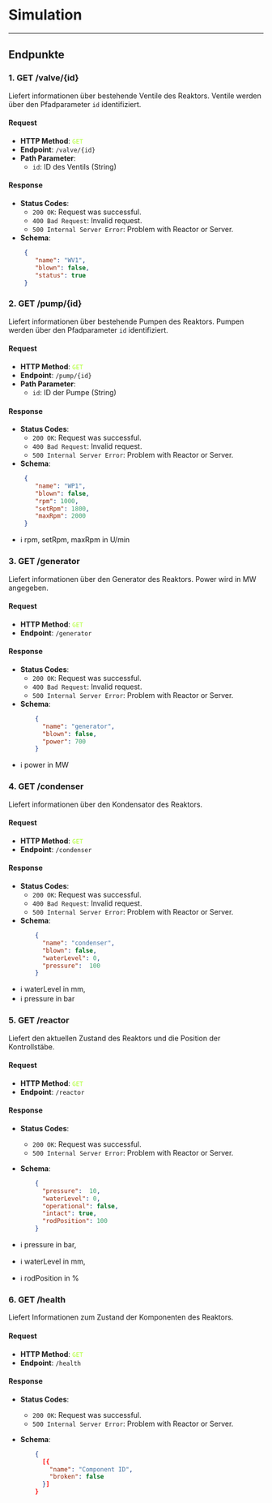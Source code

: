 # Simulation


---
## Endpunkte

### **1. GET /valve/{id}**
Liefert informationen über bestehende Ventile des Reaktors. Ventile werden über den Pfadparameter `id` identifiziert.

#### Request
- **HTTP Method**: <code style="color : greenyellow">GET</code>
- **Endpoint**: `/valve/{id}`
- **Path Parameter**:
    - `id`: ID des Ventils (String)
#### Response
- **Status Codes**:
    - `200 OK`: Request was successful.
    - `400 Bad Request`: Invalid request.
    - `500 Internal Server Error`: Problem with Reactor or Server.
- **Schema**:
    ```json
     {
        "name": "WV1",
        "blown": false,
        "status": true
     }    
    ```


### **2. GET /pump/{id}**
Liefert informationen über bestehende Pumpen des Reaktors. Pumpen werden über den Pfadparameter `id` identifiziert.

#### Request
- **HTTP Method**: <code style="color : greenyellow">GET</code>
- **Endpoint**: `/pump/{id}`
- **Path Parameter**:
    - `id`: ID der Pumpe (String)
  
#### Response
- **Status Codes**:
    - `200 OK`: Request was successful.
    - `400 Bad Request`: Invalid request.
    - `500 Internal Server Error`: Problem with Reactor or Server.
- **Schema**:
    ```json
     {
        "name": "WP1",
        "blown": false,
        "rpm": 1000,
        "setRpm": 1800,
        "maxRpm": 2000
     }    
    ```
- ℹ️ rpm, setRpm, maxRpm in U/min



### **3. GET /generator**
Liefert informationen über den Generator des Reaktors. Power wird in MW angegeben.

#### Request
- **HTTP Method**: <code style="color : greenyellow">GET</code>
- **Endpoint**: `/generator`

#### Response
- **Status Codes**:
    - `200 OK`: Request was successful.
    - `400 Bad Request`: Invalid request.
    - `500 Internal Server Error`: Problem with Reactor or Server.
- **Schema**:
    ```json
        {
          "name": "generator",
          "blown": false,
          "power": 700     
        }      
    ```
- ℹ️ power in MW



### **4. GET /condenser**
Liefert informationen über den Kondensator des Reaktors.

#### Request
- **HTTP Method**: <code style="color : greenyellow">GET</code>
- **Endpoint**: `/condenser`

#### Response
- **Status Codes**:
    - `200 OK`: Request was successful.
    - `400 Bad Request`: Invalid request.
    - `500 Internal Server Error`: Problem with Reactor or Server.
- **Schema**:
    ```json
        {
          "name": "condenser",
          "blown": false,
          "waterLevel": 0,
          "pressure":  100     
        }      
    ```
- ℹ️ waterLevel in mm, 
- ℹ️ pressure in bar

### **5. GET /reactor**
Liefert den aktuellen Zustand des Reaktors und die Position der Kontrollstäbe.

#### Request
- **HTTP Method**: <code style="color : greenyellow">GET</code>
- **Endpoint**: `/reactor`

#### Response
- **Status Codes**:
  - `200 OK`: Request was successful.
  - `500 Internal Server Error`: Problem with Reactor or Server.

- **Schema**:
    ```json
        {
          "pressure":  10,
          "waterLevel": 0,
          "operational": false,
          "intact": true,
          "rodPosition": 100
        }      
    ```

- ℹ️ pressure in bar,
- ℹ️ waterLevel in mm,
- ℹ️ rodPosition in %

### **6. GET /health**
Liefert Informationen zum Zustand der Komponenten des Reaktors.

#### Request
- **HTTP Method**: <code style="color : greenyellow">GET</code>
- **Endpoint**: `/health`

#### Response
- **Status Codes**:
  - `200 OK`: Request was successful.
  - `500 Internal Server Error`: Problem with Reactor or Server.
  
- **Schema**:
    ```json
        {
          [{
            "name": "Component ID",
            "broken": false 
          }]     
        }      
    ```
